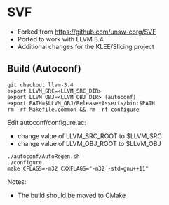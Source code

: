 # SVF
* Forked from https://github.com/unsw-corg/SVF
* Ported to work with LLVM 3.4
* Additional changes for the KLEE/Slicing project

## Build (Autoconf)
```
git checkout llvm-3.4
export LLVM_SRC=<LLVM_SRC_DIR>
export LLVM_OBJ=<LLVM_OBJ_DIR> (autoconf)
export PATH=$LLVM_OBJ/Release+Asserts/bin:$PATH
rm -rf Makefile.common && rm -rf configure
```

Edit autoconf/configure.ac:
* change value of LLVM\_SRC\_ROOT to $LLVM\_SRC
* change value of LLVM\_OBJ\_ROOT to $LLVM\_OBJ

```
./autoconf/AutoRegen.sh
./configure
make CFLAGS=-m32 CXXFLAGS="-m32 -std=gnu++11"
```

Notes:
* The build should be moved to CMake
